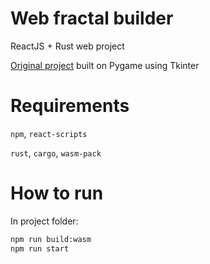 # Web fractal builder

ReactJS + Rust web project

[Original project](https://github.com/vitosotdihaet/fractal-builder) built on Pygame using Tkinter

# Requirements
`npm`, `react-scripts`

`rust`, `cargo`, `wasm-pack`

# How to run
In project folder:

```bash
npm run build:wasm
npm run start
```
